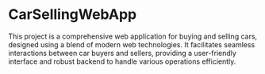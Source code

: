 # CarSellingWebApp
This project is a comprehensive web application for buying and selling cars, designed using a blend of modern web technologies. It facilitates seamless interactions between car buyers and sellers, providing a user-friendly interface and robust backend to handle various operations efficiently.
